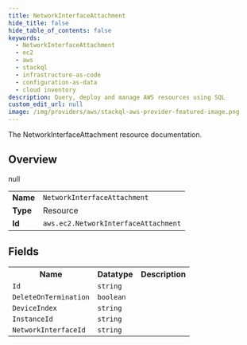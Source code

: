 ```yaml
---
title: NetworkInterfaceAttachment
hide_title: false
hide_table_of_contents: false
keywords:
  - NetworkInterfaceAttachment
  - ec2
  - aws
  - stackql
  - infrastructure-as-code
  - configuration-as-data
  - cloud inventory
description: Query, deploy and manage AWS resources using SQL
custom_edit_url: null
image: /img/providers/aws/stackql-aws-provider-featured-image.png
---
```

The NetworkInterfaceAttachment resource documentation.

## Overview
<table><tbody>
<tr><td><b>Name</b></td><td><code>NetworkInterfaceAttachment</code></td></tr>
<tr><td><b>Type</b></td><td>Resource</td></tr>
null
<tr><td><b>Id</b></td><td><code>aws.ec2.NetworkInterfaceAttachment</code></td></tr>
</tbody></table>

## Fields
<table><tbody>
<tr><th>Name</th><th>Datatype</th><th>Description</th></tr>
<tr><td><code>Id</code></td><td><code>string</code></td><td></td></tr><tr><td><code>DeleteOnTermination</code></td><td><code>boolean</code></td><td></td></tr><tr><td><code>DeviceIndex</code></td><td><code>string</code></td><td></td></tr><tr><td><code>InstanceId</code></td><td><code>string</code></td><td></td></tr><tr><td><code>NetworkInterfaceId</code></td><td><code>string</code></td><td></td></tr>
</tbody></table>
